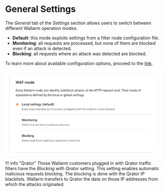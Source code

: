 [link-config-parameters]:       ../../../admin-en/configure-parameters-en.md#wallarmmode

[img-general-settings]:         ../../../../images/en/user-guides/cloud-ui/settings/general.png

# General Settings

The *General* tab of the *Settings* section allows users to switch between different Wallarm operation modes:

* **Default**: this mode exploits settings from a filter node
configuration file. 
* **Monitoring**: all requests are processed, but none of them are blocked even if an attack is detected.
* **Blocking**: all requests where an attack was detected are blocked.

To learn more about available configuration options, proceed to the [link][link-config-parameters].

![General tab overview][img-general-settings]

!!! info "Qrator"
    Those Wallarm customers plugged in with Qrator traffic filters have the *Blocking with Qrator* setting. This setting enables automatic malicious requests blocking. The blocking is done with the Qrator IP blacklists. Wallarm transfers to Qrator the data on those IP addresses from which the attacks originated.
